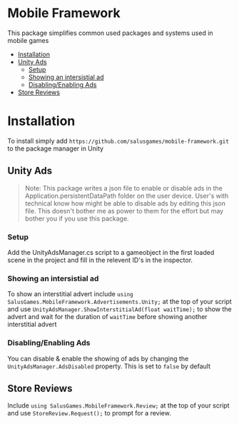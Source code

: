 # Mobile Framework

This package simplifies common used packages and systems used in mobile games

- [Installation](https://github.com/salusgames/mobile-framework#installation)
- [Unity Ads](https://github.com/salusgames/mobile-framework#unity-ads)
  - [Setup](https://github.com/salusgames/mobile-framework#setup)
  - [Showing an intersistial ad](https://github.com/salusgames/mobile-framework#showing-an-intersistial-ad)
  - [Disabling/Enabling Ads](https://github.com/salusgames/mobile-framework#disablingenabling-ads)
- [Store Reviews](https://github.com/salusgames/mobile-framework#store-reviews)

# Installation
To install simply add `https://github.com/salusgames/mobile-framework.git` to the package manager in Unity

## Unity Ads
> Note: This package writes a json file to enable or disable ads in the Application.persistentDataPath folder on the user device. User's with technical know how might be able to disable ads by editing this json file. This doesn't bother me as power to them for the effort but may bother you if you use this package.

### Setup
Add the UnityAdsManager.cs script to a gameobject in the first loaded scene in the project and fill in the relevent ID's in the inspector.

### Showing an intersistial ad
To show an interstitial advert include `using SalusGames.MobileFramework.Advertisements.Unity;` at the top of your script and use `UnityAdsManager.ShowInterstitialAd(float waitTime);` to show the advert and wait for the duration of `waitTime` before showing another interstitial advert 

### Disabling/Enabling Ads
You can disable & enable the showing of ads by changing the `UnityAdsManager.AdsDisabled` property. This is set to `false` by default

## Store Reviews
Include `using SalusGames.MobileFramework.Review;` at the top of your script and use `StoreReview.Request();` to prompt for a review.
